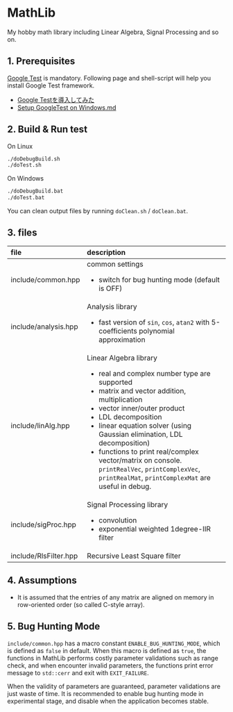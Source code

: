 # MathLib

My hobby math library including Linear Algebra, Signal Processing and so on.

## 1. Prerequisites

[Google Test](https://github.com/google/googletest) is mandatory.
Following page and shell-script will help you install Google Test framework.

* [Google Testを導入してみた](https://qiita.com/y-vectorfield/items/6238cfd2d9c34aefe364)
* [Setup GoogleTest on Windows.md](https://gist.github.com/motchy869/22d873415722a1c10bc77d3f761339dc)

## 2. Build & Run test

On Linux

```sh
./doDebugBuild.sh
./doTest.sh
```

On Windows

```bat
./doDebugBuild.bat
./doTest.bat
```

You can clean output files by running `doClean.sh` / `doClean.bat`.

## 3. files

|file|description|
|:---|:---|
|include/common.hpp|common settings<ul><li>switch for bug hunting mode (default is OFF)</li></ul>|
|include/analysis.hpp|Analysis library<ul><li>fast version of `sin`, `cos`, `atan2` with 5-coefficients polynomial approximation</li></ul>|
|include/linAlg.hpp|Linear Algebra library<ul><li>real and complex number type are supported</li><li>matrix and vector addition, multiplication</li><li>vector inner/outer product</li><li>LDL decomposition</li><li>linear equation solver (using Gaussian elimination, LDL decomposition)</li><li>functions to print real/complex vector/matrix on console. `printRealVec`, `printComplexVec`, `printRealMat`, `printComplexMat` are useful in debug.</li></ul>|
|include/sigProc.hpp|Signal Processing library<ul><li>convolution</li><li>exponential weighted 1degree-IIR filter</li></ul>|
|include/RlsFilter.hpp|Recursive Least Square filter|

## 4. Assumptions

* It is assumed that the entries of any matrix are aligned on memory in row-oriented order (so called C-style array).

## 5. Bug Hunting Mode

`include/common.hpp` has a macro constant `ENABLE_BUG_HUNTING_MODE`, which is defined as `false` in default.
When this macro is defined as `true`, the functions in MathLib performs costly parameter validations such as range check, and when encounter invalid parameters, the functions print error message to `std::cerr` and exit with `EXIT_FAILURE`.

When the validity of parameters are guaranteed, parameter validations are just waste of time.
It is recommended to enable bug hunting mode in experimental stage, and disable when the application becomes stable.
